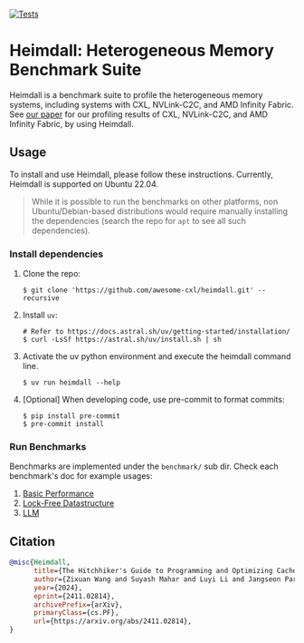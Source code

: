 [![Tests](https://github.com/awesome-cxl/heimdall/actions/workflows/build.yaml/badge.svg?branch=main)](https://github.com/awesome-cxl/heimdall/actions/workflows/build.yaml)

# Heimdall: Heterogeneous Memory Benchmark Suite

Heimdall is a benchmark suite to profile the heterogeneous memory systems, including systems with CXL, NVLink-C2C, and AMD Infinity Fabric. See [our paper](https://arxiv.org/abs/2411.02814) for our profiling results of CXL, NVLink-C2C, and AMD Infinity Fabric, by using Heimdall.

## Usage

To install and use Heimdall, please follow these instructions. Currently, Heimdall is supported on Ubuntu 22.04.

> While it is possible to run the benchmarks on other platforms, non Ubuntu/Debian-based distributions would require manually installing the dependencies (search the repo for `apt` to see all such dependencies).

### Install dependencies
1. Clone the repo:  
      ```console
      $ git clone 'https://github.com/awesome-cxl/heimdall.git' --recursive
      ```
2. Install `uv`:
      ```console
      # Refer to https://docs.astral.sh/uv/getting-started/installation/
      $ curl -LsSf https://astral.sh/uv/install.sh | sh
      ```
3. Activate the uv python environment and execute the heimdall command line.
      ```console
      $ uv run heimdall --help
      ```

4. [Optional] When developing code, use pre-commit to format commits:
      ```console
      $ pip install pre-commit
      $ pre-commit install
      ```

### Run Benchmarks

Benchmarks are implemented under the `benchmark/` sub dir. Check each benchmark's doc for example usages:

1. [Basic Performance](./benchmark/basic_performance/README.md)
2. [Lock-Free Datastructure](./benchmark/lockfree_bench/README.md)
3. [LLM](./benchmark/llm_bench/README.md)

## Citation

```bibtex
@misc{Heimdall,
      title={The Hitchhiker's Guide to Programming and Optimizing Cache Coherent Heterogeneous Systems: CXL, NVLink-C2C, and AMD Infinity Fabric},
      author={Zixuan Wang and Suyash Mahar and Luyi Li and Jangseon Park and Jinpyo Kim and Theodore Michailidis and Yue Pan and Mingyao Shen and Tajana Rosing and Dean Tullsen and Steven Swanson and Jishen Zhao},
      year={2024},
      eprint={2411.02814},
      archivePrefix={arXiv},
      primaryClass={cs.PF},
      url={https://arxiv.org/abs/2411.02814},
}
```
